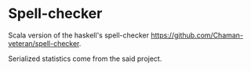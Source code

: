 # Spell-checker
Scala version of the haskell's spell-checker https://github.com/Chaman-veteran/spell-checker.

Serialized statistics come from the said project.
